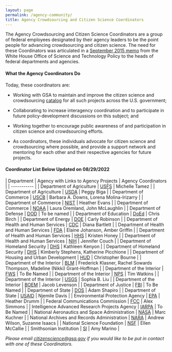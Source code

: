 ```yaml
---
layout: page
permalink: /agency-community/
title: Agency Crowdsourcing and Citizen Science Coordinators
---
```

 
The Agency Crowdsourcing and Citizen Science Coordinators are a group of federal employees designated by their agency leaders to be the point people for advancing crowdsourcing and citizen science.  The need for these Coordinators was articulated in a [September 2015 memo](https://obamawhitehouse.archives.gov/blog/2015/09/30/accelerating-use-citizen-science-and-crowdsourcing-address-societal-and-scientific) from the White House Office of Science and Technology Policy to the heads of federal departments and agencies.
#### What the Agency Coordinators Do
Today, these coordinators are:
- Working with GSA to maintain and improve the citizen science and crowdsourcing [catalog](https://www.citizenscience.gov/catalog/#) for all such projects across the U.S. government;
- Collaborating to increase interagency coordination and to participate in future policy-development discussions on this subject; and

- Working together to encourage public awareness of and participation in citizen science and crowdsourcing efforts.
- As coordinators, these individuals advocate for citizen science and crowdsourcing where possible, and provide a support network and mentoring for each other and their respective agencies for future projects.


#### Coordinator List Below Updated on 08/29/2022

| Department | Agency with Links to Agency Projects | Agency Coordinators |
| ----------- |
| Department of Agriculture | [USFS](https://www.citizenscience.gov/catalog/usfs) | Michelle Tamez |
| Department of Agriculture | [USDA](https://www.citizenscience.gov/catalog/doa/) | Peggy Biga |
| Department of Commerce | [USCB](https://www.citizenscience.gov/catalog/census/) | Barbara A. Downs, Lorena Molina-Irizarry |
| Department of Commerce | [NIST](https://www.citizenscience.gov/catalog/nist/) | Heather Evans |
| Department of Commerce | [NOAA](https://www.citizenscience.gov/catalog/noaa/) | Laura Oremland, John McLaughlin |
| Department of Defense | [DOD](https://www.citizenscience.gov/catalog/dod/) | To be named |
| Department of Education | [DoEd](https://www.citizenscience.gov/catalog/doed/) | Chris Birch |
| Department of Energy | [DOE](https://www.citizenscience.gov/catalog/doe/) | Carly Robinson |
| Department of Health and Human Services | [CDC](https://www.citizenscience.gov/catalog/cdc/) | Diana Bartlett |
| Department of Health and Human Services | [FDA](https://www.citizenscience.gov/catalog/fda/) | Elaine Johanson, Amber Griffin |
| Department of Health and Human Services | [HHS](https://www.citizenscience.gov/catalog/hhs/) | Kristen Honey |
| Department of Health and Human Services | [NIH](https://www.citizenscience.gov/catalog/nih/) | Jennifer Couch |
| Department of Homeland Security | [DHS](https://www.citizenscience.gov/catalog/dhs/) | Kathleen Kenyon |
| Department of Homeland Security | [DHS](https://www.citizenscience.gov/catalog/dhs/) | Kimberly Stephens, Katherine Picchione |
| Department of Housing and Urban Development | [HUD](https://www.citizenscience.gov/catalog/hud/) | Christopher Bourne |
| Department of the Interior | [BLM](https://www.citizenscience.gov/catalog/blm/) | Frederick Klasner, Rachel Sowards Thompson, Madeline (Nikki) Grant-Hoffman |
| Department of the Interior | [FWS](https://www.citizenscience.gov/catalog/fish-wildlife/) | To Be Named |
| Department of the Interior | [NPS](https://www.citizenscience.gov/catalog/nps/) | Tim Watkins |
| Department of the Interior | [USGS](https://www.citizenscience.gov/catalog/usgs/) | Sophia B. Liu |
| Department of the Interior | [BOEM](https://www.citizenscience.gov/catalog/usgs/) | Jacob Levenson |
| Department of Justice | [FBI](https://www.citizenscience.gov/catalog/fbi/) | To Be Named |
| Department of State | [DOS](https://www.citizenscience.gov/catalog/state/) | Adam Shapiro |
| Department of State | [USAID](https://www.citizenscience.gov/catalog/usaid/) | Njemile Davis |
| Environmental Protection Agency | [EPA](https://www.citizenscience.gov/catalog/epa/) | Heather Drumm |
| Federal Communications Commission | [FCC](https://www.citizenscience.gov/catalog/fcc/) | Alex Simmons |
| Intelligence Advanced Research Projects Agency | [IARPA](https://www.citizenscience.gov/catalog/iarpa/) | To Be Named |
| National Aeronautics and Space Administration | [NASA](https://www.citizenscience.gov/catalog/nasa/) | Marc Kuchner |
| National Archives and Records Administration | [NARA](https://www.citizenscience.gov/catalog/nara/) | Andrew Wilson,  Suzanne Isaacs |
| National Science Foundation | [NSF](https://www.citizenscience.gov/catalog/nsf/) | Ellen McCallie |
| Smithsonian Institution | [SI](https://www.citizenscience.gov/catalog/assi/) | Amy Marino |

*Please email citizenscience@gsa.gov if you would like to be put in contact with one of these Coordinators.*

